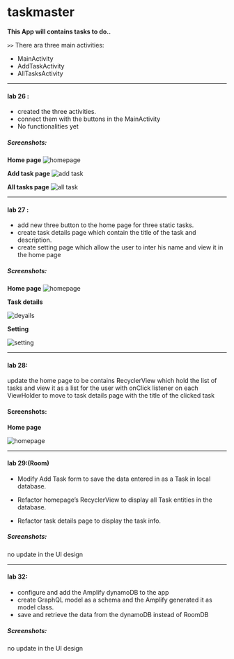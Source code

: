 # taskmaster

**This App will contains tasks to do..** 

`>>` There ara three main activities:

* MainActivity
* AddTaskActivity
* AllTasksActivity

---

#### lab 26 :
* created the three activities.
* connect them with the buttons in the MainActivity
* No functionalities yet

##### Screenshots:

**Home page**
![homepage](screenshots/homepage.png)

**Add task page**
![add task](screenshots/addTask.png)

**All tasks page**
![all task](screenshots/allTasks.png)

----

#### lab 27 :

* add new three button to the home page for three static tasks.
* create task details page which contain the title of the task and description.
* create setting page which allow the user to inter his name and view it in the home page

##### Screenshots:

**Home page**
![homepage](screenshots/homepage2.png)

**Task details**

![deyails](screenshots/taskdetails.png)

**Setting**

![setting](screenshots/setting.png)

------


#### lab 28:

update the home page to be contains RecyclerView which hold the list of tasks and view it as a list for the user with  onClick listener on each ViewHolder to move to task details page with the title of the clicked task

#### Screenshots:

**Home page**

![homepage](screenshots/homepage3.png)

---

#### lab 29:(Room)

* Modify Add Task form to save the data entered in as a Task in local database.

* Refactor homepage’s RecyclerView to display all Task entities in the database.
* Refactor task details page to display the task info.

##### Screenshots:

no update in the UI design  


---

#### lab 32:

* configure and add the Amplify dynamoDB to the app
* create GraphQL model as a schema and the Amplify generated it as model class.
* save and retrieve the data from the dynamoDB instead of RoomDB


##### Screenshots:

no update in the UI design

